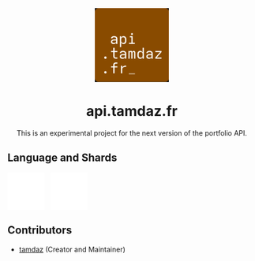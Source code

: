 <center>
    <img src="img/logo.png" alt="logo" width="150px">
    <br />
    <h1>api.tamdaz.fr</h1>
    <p>
        This is an experimental project for the next version of the portfolio API.
    </p>
</center>

## Language and Shards

<div style="display: flex; flex-direction: row; gap: 12px;">
    <img src="img/lang-and-shards/crystal-logo.svg" alt="crystal_lang" width="75px" />
    <img src="img/lang-and-shards/athena-logo.svg" alt="athena_framework" width="75px" />
</div>

## Contributors

- [tamdaz](https://github.com/tamdaz) (Creator and Maintainer)